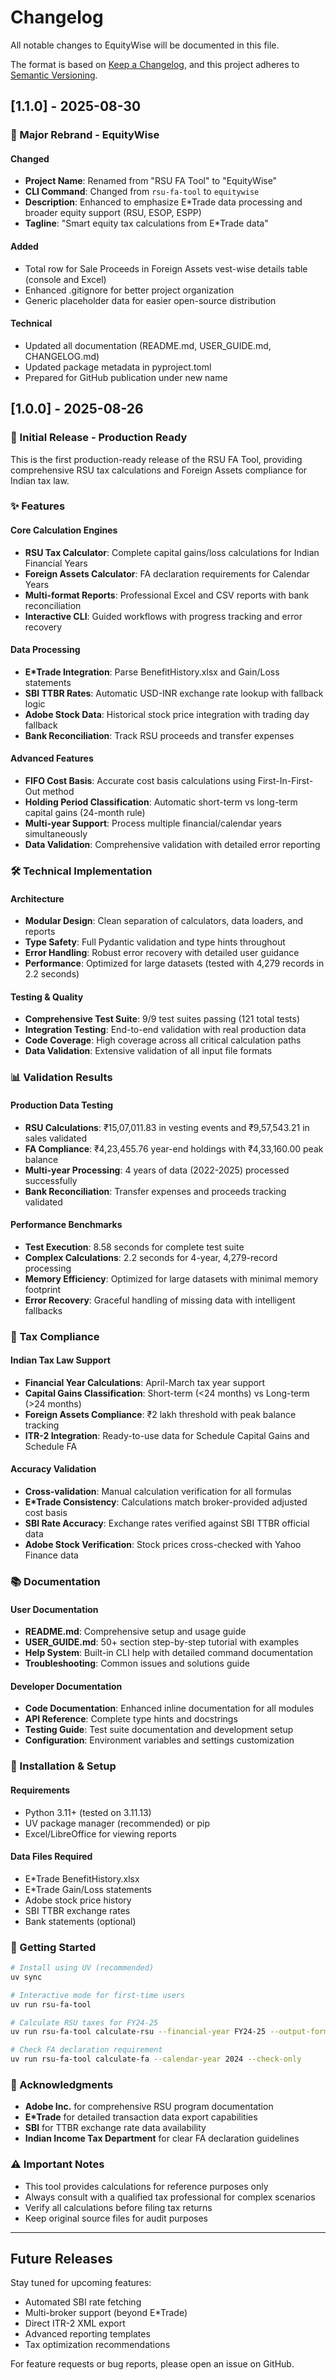# Changelog

All notable changes to EquityWise will be documented in this file.

The format is based on [Keep a Changelog](https://keepachangelog.com/en/1.0.0/),
and this project adheres to [Semantic Versioning](https://semver.org/spec/v2.0.0.html).

## [1.1.0] - 2025-08-30

### 🎯 Major Rebrand - EquityWise

#### Changed
- **Project Name**: Renamed from "RSU FA Tool" to "EquityWise" 
- **CLI Command**: Changed from `rsu-fa-tool` to `equitywise`
- **Description**: Enhanced to emphasize E*Trade data processing and broader equity support (RSU, ESOP, ESPP)
- **Tagline**: "Smart equity tax calculations from E*Trade data"

#### Added
- Total row for Sale Proceeds in Foreign Assets vest-wise details table (console and Excel)
- Enhanced .gitignore for better project organization
- Generic placeholder data for easier open-source distribution

#### Technical
- Updated all documentation (README.md, USER_GUIDE.md, CHANGELOG.md)
- Updated package metadata in pyproject.toml
- Prepared for GitHub publication under new name

## [1.0.0] - 2025-08-26

### 🎉 Initial Release - Production Ready

This is the first production-ready release of the RSU FA Tool, providing comprehensive RSU tax calculations and Foreign Assets compliance for Indian tax law.

### ✨ Features

#### Core Calculation Engines
- **RSU Tax Calculator**: Complete capital gains/loss calculations for Indian Financial Years
- **Foreign Assets Calculator**: FA declaration requirements for Calendar Years
- **Multi-format Reports**: Professional Excel and CSV reports with bank reconciliation
- **Interactive CLI**: Guided workflows with progress tracking and error recovery

#### Data Processing
- **E*Trade Integration**: Parse BenefitHistory.xlsx and Gain/Loss statements
- **SBI TTBR Rates**: Automatic USD-INR exchange rate lookup with fallback logic
- **Adobe Stock Data**: Historical stock price integration with trading day fallback
- **Bank Reconciliation**: Track RSU proceeds and transfer expenses

#### Advanced Features
- **FIFO Cost Basis**: Accurate cost basis calculations using First-In-First-Out method
- **Holding Period Classification**: Automatic short-term vs long-term capital gains (24-month rule)
- **Multi-year Support**: Process multiple financial/calendar years simultaneously
- **Data Validation**: Comprehensive validation with detailed error reporting

### 🛠️ Technical Implementation

#### Architecture
- **Modular Design**: Clean separation of calculators, data loaders, and reports
- **Type Safety**: Full Pydantic validation and type hints throughout
- **Error Handling**: Robust error recovery with detailed user guidance
- **Performance**: Optimized for large datasets (tested with 4,279 records in 2.2 seconds)

#### Testing & Quality
- **Comprehensive Test Suite**: 9/9 test suites passing (121 total tests)
- **Integration Testing**: End-to-end validation with real production data
- **Code Coverage**: High coverage across all critical calculation paths
- **Data Validation**: Extensive validation of all input file formats

### 📊 Validation Results

#### Production Data Testing
- **RSU Calculations**: ₹15,07,011.83 in vesting events and ₹9,57,543.21 in sales validated
- **FA Compliance**: ₹4,23,455.76 year-end holdings with ₹4,33,160.00 peak balance
- **Multi-year Processing**: 4 years of data (2022-2025) processed successfully
- **Bank Reconciliation**: Transfer expenses and proceeds tracking validated

#### Performance Benchmarks
- **Test Execution**: 8.58 seconds for complete test suite
- **Complex Calculations**: 2.2 seconds for 4-year, 4,279-record processing
- **Memory Efficiency**: Optimized for large datasets with minimal memory footprint
- **Error Recovery**: Graceful handling of missing data with intelligent fallbacks

### 🎯 Tax Compliance

#### Indian Tax Law Support
- **Financial Year Calculations**: April-March tax year support
- **Capital Gains Classification**: Short-term (<24 months) vs Long-term (>24 months)
- **Foreign Assets Compliance**: ₹2 lakh threshold with peak balance tracking
- **ITR-2 Integration**: Ready-to-use data for Schedule Capital Gains and Schedule FA

#### Accuracy Validation
- **Cross-validation**: Manual calculation verification for all formulas
- **E*Trade Consistency**: Calculations match broker-provided adjusted cost basis
- **SBI Rate Accuracy**: Exchange rates verified against SBI TTBR official data
- **Adobe Stock Verification**: Stock prices cross-checked with Yahoo Finance data

### 📚 Documentation

#### User Documentation
- **README.md**: Comprehensive setup and usage guide
- **USER_GUIDE.md**: 50+ section step-by-step tutorial with examples
- **Help System**: Built-in CLI help with detailed command documentation
- **Troubleshooting**: Common issues and solutions guide

#### Developer Documentation
- **Code Documentation**: Enhanced inline documentation for all modules
- **API Reference**: Complete type hints and docstrings
- **Testing Guide**: Test suite documentation and development setup
- **Configuration**: Environment variables and settings customization

### 🔧 Installation & Setup

#### Requirements
- Python 3.11+ (tested on 3.11.13)
- UV package manager (recommended) or pip
- Excel/LibreOffice for viewing reports

#### Data Files Required
- E*Trade BenefitHistory.xlsx
- E*Trade Gain/Loss statements
- Adobe stock price history
- SBI TTBR exchange rates
- Bank statements (optional)

### 🚀 Getting Started

```bash
# Install using UV (recommended)
uv sync

# Interactive mode for first-time users
uv run rsu-fa-tool

# Calculate RSU taxes for FY24-25
uv run rsu-fa-tool calculate-rsu --financial-year FY24-25 --output-format excel

# Check FA declaration requirement
uv run rsu-fa-tool calculate-fa --calendar-year 2024 --check-only
```

### 🙏 Acknowledgments

- **Adobe Inc.** for comprehensive RSU program documentation
- **E*Trade** for detailed transaction data export capabilities
- **SBI** for TTBR exchange rate data availability
- **Indian Income Tax Department** for clear FA declaration guidelines

### ⚠️ Important Notes

- This tool provides calculations for reference purposes only
- Always consult with a qualified tax professional for complex scenarios
- Verify all calculations before filing tax returns
- Keep original source files for audit purposes

---

## Future Releases

Stay tuned for upcoming features:
- Automated SBI rate fetching
- Multi-broker support (beyond E*Trade)
- Direct ITR-2 XML export
- Advanced reporting templates
- Tax optimization recommendations

For feature requests or bug reports, please open an issue on GitHub.

